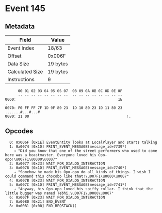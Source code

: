 # Event 145

## Metadata

| Field           | Value    |
|-----------------|----------|
| Event Index     | 18/63    |
| Offset          | 0x006F   |
| Data Size       | 19 bytes |
| Calculated Size | 19 bytes |
| Instructions    | 9        |

```
      00 01 02 03 04 05 06 07  08 09 0A 0B 0C 0D 0E 0F
      -- -- -- -- -- -- -- --  -- -- -- -- -- -- -- --
0060:                                               1E                 .
0070: F0 FF FF 7F 1D 0F 80 23  1D 10 80 23 1D 11 80 23  .......#...#...#
0080: 21 00                                             !.              
```

## Opcodes

```
  0: 0x006F [0x1E] EventEntity looks at LocalPlayer and starts talking
  1: 0x0074 [0x1D] PRINT_EVENT_MESSAGE(message_id=7739*)
    → "Did you know that one of the street performers who used to come here was a beastmaster. Everyone loved his Opo-opo!\u007F1\u0000\u0007"
  2: 0x0077 [0x23] WAIT_FOR_DIALOG_INTERACTION
  3: 0x0078 [0x1D] PRINT_EVENT_MESSAGE(message_id=7740*)
    → "Somehow he made his Opo-opo do all kinds of things. I wish I could command this chocobo like that!\u007F1\u0000\u0007"
  4: 0x007B [0x23] WAIT_FOR_DIALOG_INTERACTION
  5: 0x007C [0x1D] PRINT_EVENT_MESSAGE(message_id=7741*)
    → "Anyway, his Opo-opo loved his spiffy collar. I think that the little bugger was named Tebhi.\u007F1\u0000\u0007"
  6: 0x007F [0x23] WAIT_FOR_DIALOG_INTERACTION
  7: 0x0080 [0x21] END_EVENT
  8: 0x0081 [0x00] END_REQSTACK()
```

